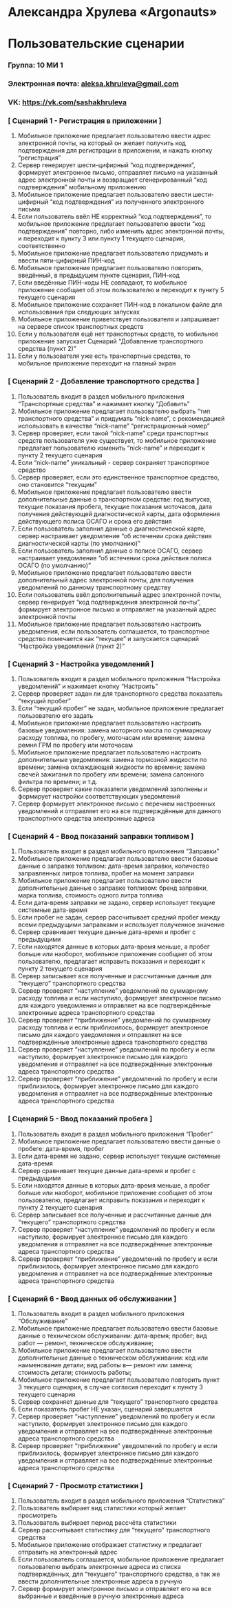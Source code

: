 # Александра Хрулева «Argonauts»

# Пользовательские сценарии

### Группа: 10 МИ 1
### Электронная почта: aleksa.khruleva@gmail.com
### VK: https://vk.com/sashakhruleva

### [ Сценарий 1 - Регистрация в приложении ]

1. Мобильное приложение предлагает пользователю ввести адрес электронной почты, на который он желает получить код подтверждения для регистрации в приложении, и нажать кнопку “регистрация”
2. Сервер генерирует шести-цифирный “код подтверждения”, формирует электронное письмо, отправляет письмо на указанный адрес электронной почты и возвращает сгенерированный “код подтверждения” мобильному приложению
3. Мобильное приложение предлагает пользователю ввести шести-цифирный “код подтверждения” из полученного электронного письма
4. Если пользователь ввёл НЕ корректный “код подтверждения”, то мобильное приложение предлагает пользователю ввести “код подтверждения” повторно, либо изменить адрес электронной почты, и переходит к пункту 3 или пункту 1 текущего сценария, соответственно
5. Мобильное приложение предлагает пользователю придумать и ввести пяти-цифирный ПИН-код
6. Мобильное приложение предлагает пользователю повторить, введённый, в предыдущем пункте сценария, ПИН-код
7. Если введённые ПИН-коды НЕ совпадают, то мобильное приложение сообщает об этом пользователю и переходит к пункту 5 текущего сценария
8. Мобильное приложение сохраняет ПИН-код в локальном файле для использования при следующих запусках
9. Мобильное приложение приветствует пользователя и запрашивает на сервере список транспортных средств
10. Если у пользователя ещё нет транспортных средств, то мобильное приложение запускает Сценарий “Добавление транспортного средства (пункт 2)”
11. Если у пользователя уже есть транспортные средства, то мобильное приложение переходит на главный экран

### [ Сценарий 2 - Добавление транспортного средства ]

1. Пользователь входит в раздел мобильного приложения “Транспортные средства” и нажимает кнопку “Добавить”
2. Мобильное приложение предлагает пользователю выбрать “тип транспортного средства” и придумать “nick-name”, с рекомендацией использовать в качестве “nick-name” “регистрационный номер”
3. Сервер проверяет, если такой “nick-name” среди транспортных средств пользователя уже существует, то мобильное приложение предлагает пользователю изменить “nick-name” и переходит к пункту 2 текущего сценария
4. Если “nick-name” уникальный - сервер сохраняет транспортное средство
5. Сервер проверяет, если это единственное транспортное средство, оно становится “текущим”
6. Мобильное приложение предлагает пользователю ввести дополнительные данные о транспортном средстве: год выпуска, текущие показания пробега, текущие показания моточасов, дата получения действующей диагностической карты, дата оформления действующего полиса ОСАГО и срока его действия
7. Если пользователь заполнил данные о диагностической карте, сервер настраивает уведомление “об истечении срока действия диагностической карты (по умолчанию)”
8. Если пользователь заполнил данные о полисе ОСАГО, сервер настраивает уведомление “об истечении срока действия полиса ОСАГО (по умолчанию)”
9. Мобильное приложение предлагает пользователю ввести дополнительный адрес электронной почты, для получения уведомлений по данному транспортному средству
10. Если пользователь ввёл дополнительный адрес электронной почты, сервер генерирует “код подтверждения электронной почты”, формирует электронное письмо и отправляет на указанный адрес электронной почты
11. Мобильное приложение предлагает пользователю настроить уведомления, если пользователь соглашается, то транспортное средство помечается как “текущее” и запускается сценарий “Настройка уведомлений (пункт 2)”

### [ Сценарий 3 - Настройка уведомлений ]

1. Пользователь входит в раздел мобильного приложения “Настройка уведомлений” и нажимает кнопку “Настроить”
2. Сервер проверяет задан ли для транспортного средства показатель “текущий пробег”
3. Если “текущий пробег” не задан, мобильное приложение предлагает пользователю его задать
4. Мобильное приложение предлагает пользователю настроить базовые уведомления: замена моторного масла по суммарному расходу топлива, по пробегу, моточасам или времени; замена ремня ГРМ по пробегу или моточасам
5. Мобильное приложение предлагает пользователю настроить дополнительные уведомления: замена тормозной жидкости по времени; замена охлаждающей жидкости по времени; замена свечей зажигания по пробегу или времени; замена салонного фильтра по времени; и т.д.
6. Сервер проверяет какие показатели уведомлений заполнены и формирует настройки соответствующих уведомлений
7. Сервер формирует электронное письмо с перечнем настроенных уведомлений и отправляет его на все подтверждённые для данного транспортного средства электронные адреса

### [ Сценарий 4 - Ввод показаний заправки топливом ]

1. Пользователь входит в раздел мобильного приложения “Заправки”
2. Мобильное приложение предлагает пользователю ввести базовые данные о заправке топливом: дата-время заправки, количество заправленных литров топлива, пробег на момент заправки
3. Мобильное приложение предлагает пользователю ввести дополнительные данные о заправке топливом: бренд заправки, марка топлива, стоимость одного литра топлива
4. Если дата-время заправки не задано, сервер использует текущие системные дата-время
5. Если пробег не задан, сервер рассчитывает средний пробег между всеми предыдущими заправками и использует полученное значение
6. Сервер сравнивает текущие данные дата-время и пробег с предыдущими
7. Если находятся данные в которых дата-время меньше, а пробег больше или наоборот, мобильное приложение сообщает об этом пользователю, предлагает исправить показания и переходит к пункту 2 текущего сценария
8. Сервер записывает все полученные и рассчитанные данные для “текущего” транспортного средства
9. Сервер проверяет “наступление” уведомлений по суммарному расходу топлива и если наступило, формирует электронное письмо для каждого уведомления и отправляет на все подтверждённые электронные адреса транспортного средства
10. Сервер проверяет  “приближение” уведомлений по суммарному расходу топлива и если приблизилось, формирует электронное письмо для каждого уведомления и отправляет на все подтверждённые электронные адреса транспортного средства
11. Сервер проверяет  “наступление” уведомлений по пробегу и если наступило, формирует электронное письмо для каждого уведомления и отправляет на все подтверждённые электронные адреса транспортного средства
12. Сервер проверяет  “приближение” уведомлений по пробегу и если приблизилось, формирует электронное письмо для каждого уведомления и отправляет на все подтверждённые электронные адреса транспортного средства

### [ Сценарий 5 - Ввод показаний пробега ]

1. Пользователь входит в раздел мобильного приложения “Пробег”
2. Мобильное приложение предлагает пользователю ввести данные о пробеге: дата-время, пробег
3. Если дата-время не задано, сервер использует текущие системные дата-время
4. Сервер сравнивает текущие данные дата-время и пробег с предыдущими
5. Если находятся данные в которых дата-время меньше, а пробег больше или наоборот, мобильное приложение сообщает об этом пользователю, предлагает исправить показания и переходит к пункту 2 текущего сценария
6. Сервер записывает все полученные и рассчитанные данные для “текущего” транспортного средства
7. Сервер проверяет “наступление” уведомлений по пробегу и если наступило, формирует электронное письмо для каждого уведомления и отправляет на все подтверждённые электронные адреса транспортного средства
8. Сервер проверяет “приближение” уведомлений по пробегу и если приблизилось, формирует электронное письмо для каждого уведомления и отправляет на все подтверждённые электронные адреса транспортного средства

### [ Сценарий 6 - Ввод данных об обслуживании ]

1. Пользователь входит в раздел мобильного приложения “Обслуживание”
2. Мобильное приложение предлагает пользователю ввести базовые данные о техническом обслуживании: дата-время; пробег; вид работ — ремонт, техническое обслуживание;
3. Мобильное приложение предлагает пользователю ввести дополнительные данные о техническом обслуживании: код или наименование детали; вид работы в— ремонт или замена; стоимость детали; стоимость работы;
4. Мобильное приложение предлагает пользователю повторить пункт 3 текущего сценария, в случае согласия переходит к пункту 3 текущего сценария
5. Сервер сохраняет данные для “текущего” транспортного средства
6. Если показатель пробег НЕ указан, сценарий завершается
7. Сервер проверяет “наступление” уведомлений по пробегу и если наступило, формирует электронное письмо для каждого уведомления и отправляет на все подтверждённые электронные адреса транспортного средства
8. Сервер проверяет “приближение” уведомлений по пробегу и если приблизилось, формирует электронное письмо для каждого уведомления и отправляет на все подтверждённые электронные адреса транспортного средства

### [ Сценарий 7 - Просмотр статистики ]

1. Пользователь входит в раздел мобильного приложения “Статистика”
2. Пользователь выбирает вид статистики который желает просмотреть
3. Пользователь выбирает период рассчёта статистики
4. Сервер рассчитывает статистику для “текущего” транспортного средства
5. Мобильное приложение отображает статистику и предлагает отправить на электронный адрес
6. Если пользователь соглашается, мобильное приложение предлагает пользователю выбрать электронные адреса из списка подтверждённых, для “текущего” транспортного средства, а так же ввести дополнительные электронные адреса в ручную
7. Сервер формирует электронное письмо и отправляет его на все выбранные и введённые в ручную электронные адреса
